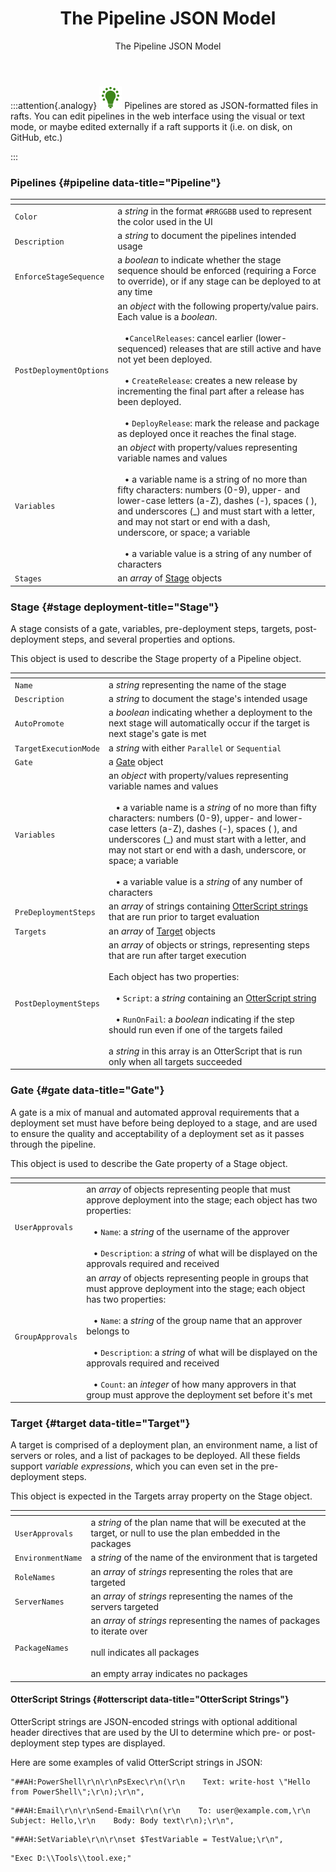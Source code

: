 ﻿---
title: The Pipeline JSON Model
subtitle: The Pipeline JSON Model
sequence: 100
keywords: buildmaster, pipelines
show-headings-in-nav: true

---

:::attention{.analogy}
![](/resources/images/icons/analogy.png) Pipelines are stored as JSON-formatted files in rafts. You can edit pipelines in the web interface using the visual or text mode, or maybe edited externally if a raft supports it (i.e. on disk, on GitHub, etc.)

:::

### Pipelines {#pipeline data-title="Pipeline"}

| <!-- -->  | <!-- -->  |
| ---       | ---    |
| `Color`   | a *string* in the format `#RRGGBB` used to represent the color used in the UI |
| `Description` | a *string* to document the pipelines intended usage |
| `EnforceStageSequence` | a *boolean* to indicate whether the stage sequence should be enforced (requiring a Force to override), or if any stage can be deployed to at any time |
| `PostDeploymentOptions` | an *object* with the following property/value pairs. Each value is a *boolean*. <br /> <br /> &nbsp;&nbsp;&nbsp;&#8226;`CancelReleases`: cancel earlier (lower-sequenced) releases that are still active and have not yet been deployed. <br /> <br /> &nbsp;&nbsp;&nbsp;&#8226; `CreateRelease`: creates a new release by incrementing the final part after a release has been deployed. <br /> <br /> &nbsp;&nbsp;&nbsp;&#8226; `DeployRelease`: mark the release and package as deployed once it reaches the final stage. |
| `Variables` | an *object* with property/values representing variable names and values <br /> <br /> &nbsp;&nbsp;&nbsp;&#8226; a variable name is a string of no more than fifty characters: numbers (0-9), upper- and lower-case letters (a-Z), dashes (-), spaces ( ), and underscores (_) and must start with a letter, and may not start or end with a dash, underscore, or space; a variable <br /> <br /> &nbsp;&nbsp;&nbsp;&#8226; a variable value is a string of any number of characters
| `Stages` | an *array* of [Stage](#stage) objects |

### Stage {#stage deployment-title="Stage"}
A stage consists of a gate, variables, pre-deployment steps, targets, post-deployment steps, and several properties and options.

This object is used to describe the Stage property of a Pipeline object.

| <!-- -->  | <!-- -->  |
| ---       | ---    |
| `Name`    | a *string* representing the name of the stage |
| `Description` | a *string* to document the stage's intended usage |
| `AutoPromote` | a *boolean* indicating whether a deployment to the next stage will automatically occur if the target is next stage's gate is met<!--- and ... --> |
| `TargetExecutionMode` | a *string* with either `Parallel` or `Sequential` |
| `Gate`        | a [Gate](#gate) object |
| `Variables`   | an *object* with property/values representing variable names and values <br /> <br /> &nbsp;&nbsp;&nbsp;&#8226; a variable name is a *string* of no more than fifty characters: numbers (0-9), upper- and lower-case letters (a-Z), dashes (-), spaces ( ), and underscores (_) and must start with a letter, and may not start or end with a dash, underscore, or space; a variable <br /> <br /> &nbsp;&nbsp;&nbsp;&#8226; a variable value is a *string* of any number of characters |
| `PreDeploymentSteps` | an *array* of strings containing [OtterScript strings](#otterscript-string) that are run prior to target evaluation
| `Targets` | an *array* of [Target](#target) objects |
| `PostDeploymentSteps` | an *array* of objects or strings, representing steps that are run after target execution <br /> <br /> Each object has two properties:<br /> <br /> &nbsp;&nbsp;&nbsp;&#8226; `Script`: a *string* containing an [OtterScript string](#otterscript-string) <br /> <br /> &nbsp;&nbsp;&nbsp;&#8226; `RunOnFail`: a *boolean* indicating if the step should run even if one of the targets failed <br /> <br /> a *string* in this array is an OtterScript that is run only when all targets succeeded |

### Gate {#gate data-title="Gate"}

A gate is a mix of manual and automated approval requirements that a deployment set must have before being deployed to a stage, and are used to ensure the quality and acceptability of a deployment set as it passes through the pipeline.

This object is used to describe the Gate property of a Stage object.

| <!-- -->  | <!-- -->  |
| ---       | ---    |
| `UserApprovals` | an *array* of objects representing people that must approve deployment into the stage; each object has two properties: <br /> <br /> &nbsp;&nbsp;&nbsp;&#8226; `Name`: a *string* of the username of the approver <br /> <br /> &nbsp;&nbsp;&nbsp;&#8226; `Description`: a *string* of what will be displayed on the approvals required and received |
| `GroupApprovals` | an *array* of objects representing people in groups that must approve deployment into the stage; each object has two properties: <br /> <br /> &nbsp;&nbsp;&nbsp;&#8226; `Name`: a *string* of the group name that an approver belongs to  <br /> <br /> &nbsp;&nbsp;&nbsp;&#8226; `Description`: a *string* of what will be displayed on the approvals required and received <br /> <br /> &nbsp;&nbsp;&nbsp;&#8226; `Count`: an *integer* of how many approvers in that group must approve the deployment set before it's met|

### Target {#target data-title="Target"}

A target is comprised of a deployment plan, an environment name, a list of servers or roles, and a list of packages to be deployed. All these fields support *variable expressions*, which you can even set in the pre-deployment steps.

This object is expected in the Targets array property on the Stage object.

| <!-- -->  | <!-- -->  |
| ---       | ---    |
| `UserApprovals` | a *string* of the plan name that will be executed at the target, or null to use the plan embedded in the packages |
|`EnvironmentName` | a *string* of the name of the environment that is targeted |
| `RoleNames` | an *array* of *strings* representing the roles that are targeted |
| `ServerNames` | an *array* of *strings* representing the names of the servers targeted |
| `PackageNames` | an *array* of *strings* representing the names of packages to iterate over <br /><br /> null indicates all packages <br /><br /> an empty array indicates no packages

#### OtterScript Strings {#otterscript data-title="OtterScript Strings"}

OtterScript strings are JSON-encoded strings with optional additional header directives that are used by the UI to determine which pre- or post-deployment step types are displayed.

Here are some examples of valid OtterScript strings in JSON:

```
"##AH:PowerShell\r\n\r\nPsExec\r\n(\r\n    Text: write-host \"Hello from PowerShell\";\r\n);\r\n",
```

```
"##AH:Email\r\n\r\nSend-Email\r\n(\r\n    To: user@example.com,\r\n    Subject: Hello,\r\n    Body: Body text\r\n);\r\n",
```

```
"##AH:SetVariable\r\n\r\nset $TestVariable = TestValue;\r\n",
```

```
"Exec D:\\Tools\\tool.exe;"
```
